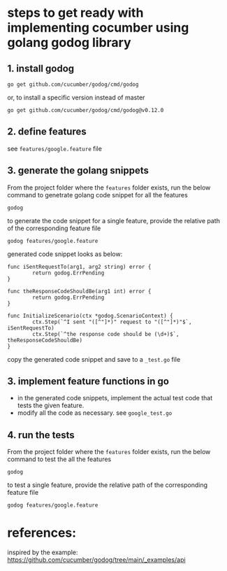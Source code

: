 # steps to get ready with implementing cocumber using golang godog library

## 1. install godog

```
go get github.com/cucumber/godog/cmd/godog
```
or, to install a specific version instead of master
```
go get github.com/cucumber/godog/cmd/godog@v0.12.0
```



## 2. define features
see `features/google.feature` file

## 3. generate the golang snippets 
From the project folder where the `features` folder exists, run the below command to genetrate golang code snippet for all the features
```
godog
```
to generate the code snippet for a single feature, provide the relative path of the corresponding feature file
```
godog features/google.feature
```

generated code snippet looks as below:
``` golang
func iSentRequestTo(arg1, arg2 string) error {
        return godog.ErrPending
}

func theResponseCodeShouldBe(arg1 int) error {
        return godog.ErrPending
}

func InitializeScenario(ctx *godog.ScenarioContext) {
        ctx.Step(`^I sent "([^"]*)" request to "([^"]*)"$`, iSentRequestTo)
        ctx.Step(`^the response code should be (\d+)$`, theResponseCodeShouldBe)
}
```

copy the generated code snippet and save to a `_test.go` file

## 3. implement feature functions in go
- in the generated code snippets, implement the actual test code that tests the given feature.
- modify all the code as necessary. see `google_test.go`

## 4. run the tests 

From the project folder where the `features` folder exists, run the below command to test the all the features
```
godog
```
to test a single feature, provide the relative path of the corresponding feature file
```
godog features/google.feature
```

# references:

inspired by the example: https://github.com/cucumber/godog/tree/main/_examples/api

